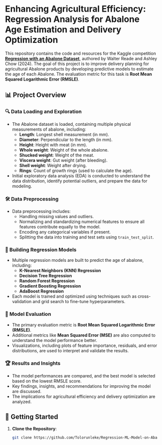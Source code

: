 # Enhancing Agricultural Efficiency: Regression Analysis for Abalone Age Estimation and Delivery Optimization

This repository contains the code and resources for the Kaggle competition **[Regression with an Abalone Dataset](https://kaggle.com/competitions/playground-series-s4e4)**, authored by Walter Reade and Ashley Chow (2024). The goal of this project is to improve delivery planning for agricultural Abalone products by developing predictive models to estimate the age of each Abalone. The evaluation metric for this task is **Root Mean Squared Logarithmic Error (RMSLE)**.

## 📊 Project Overview

### 🔍 Data Loading and Exploration
- The Abalone dataset is loaded, containing multiple physical measurements of abalone, including:
  - **Length**: Longest shell measurement (in mm).
  - **Diameter**: Perpendicular to the length (in mm).
  - **Height**: Height with meat (in mm).
  - **Whole weight**: Weight of the whole abalone.
  - **Shucked weight**: Weight of the meat.
  - **Viscera weight**: Gut weight (after bleeding).
  - **Shell weight**: Weight after drying.
  - **Rings**: Count of growth rings (used to calculate the age).
- Initial exploratory data analysis (EDA) is conducted to understand the data distribution, identify potential outliers, and prepare the data for modeling.

### 🛠️ Data Preprocessing
- Data preprocessing includes:
  - Handling missing values and outliers.
  - Normalizing and standardizing numerical features to ensure all features contribute equally to the model.
  - Encoding any categorical variables if present.
  - Splitting the data into training and test sets using `train_test_split`.

### 🧠 Building Regression Models
- Multiple regression models are built to predict the age of abalone, including:
  - **K-Nearest Neighbors (KNN) Regression**
  - **Decision Tree Regression**
  - **Random Forest Regression**
  - **Gradient Boosting Regression**
  - **AdaBoost Regression**
- Each model is trained and optimized using techniques such as cross-validation and grid search to fine-tune hyperparameters.

### 🎯 Model Evaluation
- The primary evaluation metric is **Root Mean Squared Logarithmic Error (RMSLE)**.
- Additional metrics like **Mean Squared Error (MSE)** are also computed to understand the model performance better.
- Visualizations, including plots of feature importance, residuals, and error distributions, are used to interpret and validate the results.

### 🏆 Results and Insights
- The model performances are compared, and the best model is selected based on the lowest RMSLE score.
- Key findings, insights, and recommendations for improving the model are discussed.
- The implications for agricultural efficiency and delivery optimization are analyzed.

## 🚀 Getting Started

1. **Clone the Repository**:
   ```bash
   git clone https://github.com/Tolorunleke/Regression-ML-Model-on-Abalones.git

